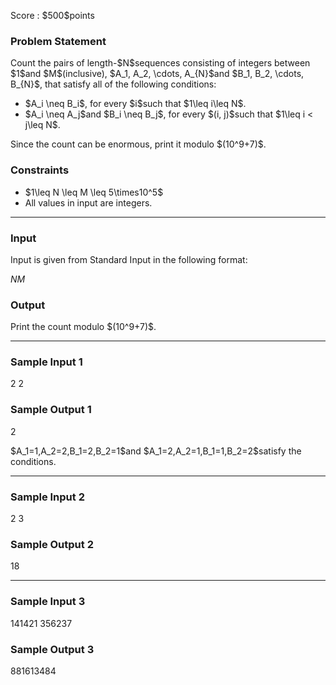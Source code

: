 
<div>

<span>

<span>

<p>
Score : $500$points
</p>

<div>

<section>

### **Problem Statement**

<p>
Count the pairs of length-$N$sequences consisting of integers between $1$and $M$(inclusive), $A_1, A_2, \cdots, A_{N}$and $B_1, B_2, \cdots, B_{N}$, that satisfy all of the following conditions:
</p>

<ul>

<li>
$A_i \neq B_i$, for every $i$such that $1\leq i\leq N$.
</li>

<li>
$A_i \neq A_j$and $B_i \neq B_j$, for every $(i, j)$such that $1\leq i < j\leq N$.
</li>

</ul>

<p>
Since the count can be enormous, print it modulo $(10^9+7)$.
</p>

</section>

</div>

<div>

<section>

### **Constraints**

<ul>

<li>
$1\leq N \leq M \leq 5\times10^5$
</li>

<li>
All values in input are integers.
</li>

</ul>

</section>

</div>

---

<div>

<div>

<section>

### **Input**

<p>
Input is given from Standard Input in the following format:
</p>

<div>

$N$$M$
</div>

</section>

</div>

<div>

<section>

### **Output**

<p>
Print the count modulo $(10^9+7)$.
</p>

</section>

</div>

</div>

---

<div>

<section>

### **Sample Input 1**

<div>

2 2

</div>

</section>

</div>

<div>

<section>

### **Sample Output 1**

<div>

2

</div>

<p>
$A_1=1,A_2=2,B_1=2,B_2=1$and $A_1=2,A_2=1,B_1=1,B_2=2$satisfy the conditions.
</p>

</section>

</div>

---

<div>

<section>

### **Sample Input 2**

<div>

2 3

</div>

</section>

</div>

<div>

<section>

### **Sample Output 2**

<div>

18

</div>

</section>

</div>

---

<div>

<section>

### **Sample Input 3**

<div>

141421 356237

</div>

</section>

</div>

<div>

<section>

### **Sample Output 3**

<div>

881613484

</div>

</section>

</div>

</span>

</span>

</div>
